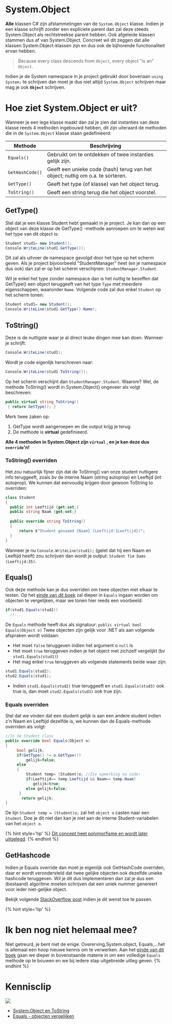 # System.Object 
**Alle** klassen C# zijn afstammelingen van de ``System.Object`` klasse. Indien je een klasse schrijft zonder een expliciete parent dan zal deze steeds System.Object als rechtstreekse parent hebben. Ook afgeleide klassen stammen dus af van System.Object. Concreet wil dit zeggen dat alle klassen System.Object-klassen zijn en dus ook de bijhorende functionaliteit ervan hebben.
>Because every class descends from ``Object``, every object "is an" ``Object``.

Indien je de System namespace in je project gebruikt door bovenaan ``using System;`` te schrijven dan moet je dus niet altijd ``System.Object`` schrijven maar mag je ook **``Object``** schrijven.

# Hoe ziet System.Object er uit?
Wanneer je een lege klasse maakt dan zal je zien dat instanties van deze klasse reeds 4 methoden ingebouwd hebben, dit zijn uiteraard de methoden die in de ``System.Object`` klasse staan gedefinieerd:

|Methode| Beschrijving|
|-------| ------------|
|``Equals()``| Gebruikt om te ontdekken of twee instanties gelijk zijn. |
|``GetHashCode()``| Geeft een unieke code (hash) terug van het object; nuttig om o.a. te sorteren.|
|``GetType()``| Geeft het type (of klasse) van het object terug.|
|``ToString()``| Geeft een string terug die het object voorstel.|

## GetType()
Stel dat je een klasse Student hebt gemaakt in je project. Je kan dan op een object van deze klasse de GetType() -methode aanroepen om te weten wat het type van dit object is:
```csharp
Student stud1= new Student();
Console.WriteLine(stud1.GetType());
```
Dit zal als uitvoer de namespace gevolgd door het type op het scherm geven. Als je project bijvoorbeeld "StudentManager" heet (en je namespace dus ook) dan zal er op het scherm verschijnen: ``StudentManager.Student``.

Wil je enkel het type zonder namespace dan is het nuttig te beseffen dat GetType() een object teruggeeft van het type ``Type`` met meerdere eigenschappen, waaronder ``Name``. Volgende code zal dus enkel ``Student`` op het scherm tonen:

```csharp
Student stud1= new Student();
Console.WriteLine(stud1.GetType().Name);
```

## ToString()
Deze is de nuttigste waar je al direct leuke dingen mee kan doen. 
Wanneer je schrijft:
```csharp
Console.WriteLine(stud1);
```
Wordt je code eigenlijk herschreven naar:
```csharp
Console.WriteLine(stud1.ToString());
```
Op het scherm verschijnt dan ``StudentManager.Student``. Waarom? Wel, de methode ToString() wordt in System.Object() ongeveer als volgt beschreven:
```csharp
public virtual string ToString()
 { return GetType(); }
 ```
 Merk twee zaken op:

 1. GetType wordt aangeroepen en die output krijg je terug.
 2. De methode is **virtual** gedefinieerd.

 **Alle 4 methoden in System.Object zijn ``virtual`` , en je kan deze dus ``override``'n!**
 
 ### ToString() overriden
 Het zou natuurlijk fijner zijn dat de ToString() van onze student nuttigere info teruggeeft, zoals bv de interne Naam (string autoprop) en Leeftijd (int autoprop). We kunnen dat eenvoudig krijgen door gewoon ToString to overriden:
 ```csharp
 class Student
 {
   public int Leeftijd {get;set;}
   public string Naam {get;set;}
   
   public override string ToString()
   {
       return $"Student genaamd {Naam} (Leeftijd:{Leeftijd})";
   }
 }
 ```
 Wanneer je nu ``Console.WriteLine(stud1);`` (gelet dat hij een Naam en Leeftijd heeft) zou schrijven dan wordt je output: ``Student Tim Dams (Leeftijd:35)``.
 
 
 ## Equals()
 Ook deze methode kan je dus overriden om twee objecten met elkaar te testen. Op het  [einde van dit boek](../18_IsAs/6_equals.md) zal dieper in ``Equals`` ingaan worden om objecten te vergelijken, maar we tonen hier reeds een voorbeeld:
 ```csharp
if(stud1.Equals(stud2))
   //...
```

De ``Equals`` methode heeft dus als signatuur: ``public virtual bool Equals(Object o)``
Twee objecten zijn gelijk voor .NET als aan volgende afspraken wordt voldaan:

* Het moet ``false`` teruggeven indien het argument o ``null`` is
* Het moet ``true`` teruggeven indien je het object met zichzelf vergelijkt (bv ``stud1.Equals(stud1)``)
* Het mag enkel ``true`` teruggeven als volgende statements beide waar zijn:
```csharp
stud1.Equals(stud2);
stud2.Equals(stud1);
```
* Indien ``stud1.Equals(stud2)`` true teruggeeft en ``stud1.Equals(stud3)`` ook true is, dan moet ``stud2.Equals(stud3)`` ook true zijn.

### Equals overriden

Stel dat we vinden dat een student gelijk is aan een andere student indien z'n Naam en Leeftijd dezelfde is, we kunnen dan de Equals-methode overriden als volgt:

```csharp
//In de Student class
public override bool Equals(Object o)
{
     bool gelijk;
     if(GetType() != o.GetType()) 
         gelijk=false;
     else
     {
         Student temp= (Student)o; //Zie opmerking na code!
         if(Leeftijd== temp.Leeftijd && Naam== temp.Naam)
            gelijk=true;
         else gelijk=false;
      }
       return gelijk;
}
```

De lijn ``Student temp = (Student)o;`` zal het ``object o`` casten naar een ``Student``. Doe je dit niet dan kan je niet aan de interne Student-variabelen van het ``object o``.

{% hint style='tip' %}
[Dit concept heet polymorfisme en wordt later uitgelegd](../15_polymorfisme/11_polymo_intro.MD).
{% endhint %}

## GetHashcode
Indien je Equals override dan moet je eigenlijk ook GetHashCode overriden, daar er wordt verondersteld dat twee gelijke objecten ook dezelfde unieke hashcode teruggeven. Wil je dit dus implementeren dan zal je dus een (bestaand) algoritme moeten schrijven dat een uniek nummer genereert voor ieder niet-gelijke object. 

Bekijk volgende [StackOverflow post](https://stackoverflow.com/questions/9827911/how-to-implement-override-of-gethashcode-with-logic-of-overriden-equals) indien je dit wenst toe te passen.

{% hint style='tip' %}
# Ik ben nog niet helemaal mee?
Niet getreurd, je bent niet de enige. Overerving,System.object, Equals,...het is allemaal een hoop nieuwe kennis om te verwerken. 
Aan het [einde van dit boek](../18_IsAs/6_equals.md) gaan we dieper in bovenstaande materie in om een volledige ``Equals`` methode op te bouwen en we bij iedere stap uitgebreide uitleg geven.
{% endhint %}

# Kennisclip
![](../assets/infoclip.png)
* [System.Object en ToString](https://ap.cloud.panopto.eu/Panopto/Pages/Viewer.aspx?id=00cad992-7714-4051-a992-ab7d0093864b)
* [Equals - objecten vergelijken](https://ap.cloud.panopto.eu/Panopto/Pages/Viewer.aspx?id=c18b27c9-ad5a-444b-9695-ab7d00c2c3d9)